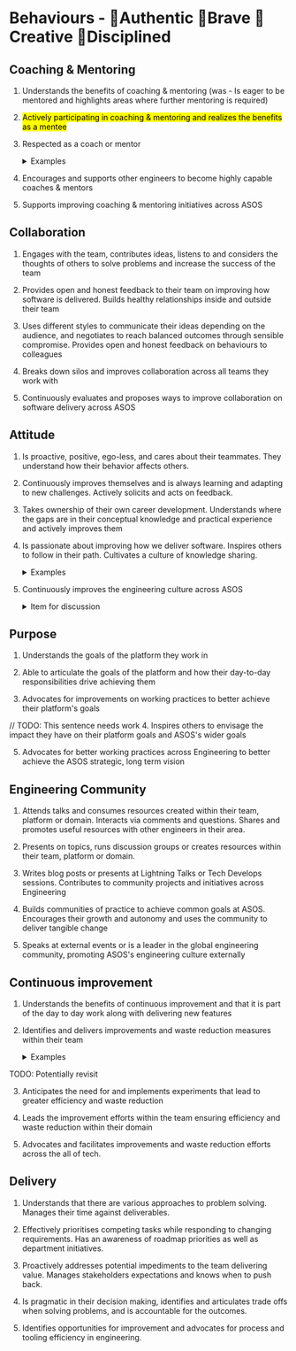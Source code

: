 # Behaviours - 💎Authentic 🦁Brave 🎨Creative 📐Disciplined

## Coaching & Mentoring

1. Understands the benefits of coaching & mentoring (was - Is eager to be mentored and highlights areas where further mentoring is required)

2. <mark>Actively participating in coaching & mentoring and realizes the benefits as a mentee</mark>

3. Respected as a coach or mentor<details><summary>Examples</summary>
	- Positive feedback on coaching sessions
	- Engineers actively seeking their support
	</details>

4. Encourages and supports other engineers to become highly capable coaches & mentors

5. Supports improving coaching & mentoring initiatives across ASOS

## Collaboration

1. Engages with the team, contributes ideas, listens to and considers the thoughts of others to solve problems and increase the success of the team

2. Provides open and honest feedback to their team on improving how software is delivered. Builds healthy relationships inside and outside their team

3. Uses different styles to communicate their ideas depending on the audience, and negotiates to reach balanced outcomes through sensible compromise. Provides open and honest feedback on behaviours to colleagues

4. Breaks down silos and improves collaboration across all teams they work with

5. Continuously evaluates and proposes ways to improve collaboration on software delivery across ASOS

## Attitude

1. Is proactive, positive, ego-less, and cares about their teammates. They understand how their behavior affects others.

2. Continuously improves themselves and is always learning and adapting to new challenges. Actively solicits and acts on feedback.

3. Takes ownership of their own career development. Understands where the gaps are in their conceptual knowledge and practical experience and actively improves them

4. Is passionate about improving how we deliver software. Inspires others to follow in their path. Cultivates a culture of knowledge sharing.<details><summary>Examples</summary>
	- Experimentation
	- Spikes
	- Research
	- Proof of concepts
	</details>

5. Continuously improves the engineering culture across ASOS<details><summary>Item for discussion</summary>
examples on improving culture</details>

## Purpose

1. Understands the goals of the platform they work in

2. Able to articulate the goals of the platform and how their day-to-day responsibilities drive achieving them

3. Advocates for improvements on working practices to better achieve their platform's goals

// TODO: This sentence needs work
4. Inspires others to envisage the impact they have on their platform goals and ASOS's wider goals

5. Advocates for better working practices across Engineering to better achieve the ASOS strategic, long term vision

## Engineering Community

1. Attends talks and consumes resources created within their team, platform or domain. Interacts via comments and questions. Shares and promotes useful resources with other engineers in their area.

2. Presents on topics, runs discussion groups or creates resources within their team, platform or domain. 

3. Writes blog posts or presents at Lightning Talks or Tech Develops sessions. Contributes to community projects and initiatives across Engineering

4. Builds communities of practice to achieve common goals at ASOS. Encourages their growth and autonomy and uses the community to deliver tangible change

5. Speaks at external events or is a leader in the global engineering community, promoting ASOS's engineering culture externally

## Continuous improvement

1. Understands the benefits of continuous improvement and that it is part of the day to day work along with delivering new features

2. Identifies and delivers improvements and waste reduction measures within their team<details><summary>Examples</summary>
	- processes
 	- technology
</details> 

TODO: Potentially revisit

3. Anticipates the need for and implements experiments that lead to greater efficiency and waste reduction  

4. Leads the improvement efforts within the team ensuring efficiency and waste reduction within their domain

5. Advocates and facilitates improvements and waste reduction efforts across the all of tech.

## Delivery

1. Understands that there are various approaches to problem solving.  Manages their time against deliverables.

2. Effectively prioritises competing tasks while responding to changing requirements. Has an awareness of roadmap priorities as well as department initiatives. 

3. Proactively addresses potential impediments to the team delivering value.  Manages stakeholders expectations and knows when to push back.

4. Is pragmatic in their decision making, identifies and articulates trade offs when solving problems,  and is accountable for the outcomes.

5. Identifies opportunities for improvement and advocates for process and tooling efficiency in engineering.

